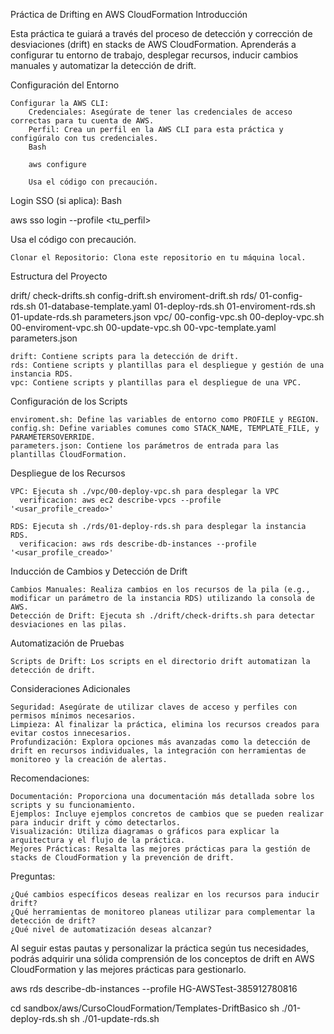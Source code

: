 Práctica de Drifting en AWS CloudFormation
Introducción

Esta práctica te guiará a través del proceso de detección y corrección de desviaciones (drift) en stacks de AWS CloudFormation. Aprenderás a configurar tu entorno de trabajo, desplegar recursos, inducir cambios manuales y automatizar la detección de drift.


Configuración del Entorno

    Configurar la AWS CLI:
        Credenciales: Asegúrate de tener las credenciales de acceso correctas para tu cuenta de AWS.
        Perfil: Crea un perfil en la AWS CLI para esta práctica y configúralo con tus credenciales.
        Bash

        aws configure

        Usa el código con precaución.

Login SSO (si aplica):
Bash

aws sso login --profile <tu_perfil>



Usa el código con precaución.

    Clonar el Repositorio: Clona este repositorio en tu máquina local.

Estructura del Proyecto

drift/
  check-drifts.sh
  config-drift.sh
  enviroment-drift.sh
rds/
  01-config-rds.sh
  01-database-template.yaml
  01-deploy-rds.sh
  01-enviroment-rds.sh
  01-update-rds.sh
  parameters.json
vpc/
  00-config-vpc.sh
  00-deploy-vpc.sh
  00-enviroment-vpc.sh
  00-update-vpc.sh
  00-vpc-template.yaml
  parameters.json

    drift: Contiene scripts para la detección de drift.
    rds: Contiene scripts y plantillas para el despliegue y gestión de una instancia RDS.
    vpc: Contiene scripts y plantillas para el despliegue de una VPC.

Configuración de los Scripts

    enviroment.sh: Define las variables de entorno como PROFILE y REGION.
    config.sh: Define variables comunes como STACK_NAME, TEMPLATE_FILE, y PARAMETERSOVERRIDE.
    parameters.json: Contiene los parámetros de entrada para las plantillas CloudFormation.

Despliegue de los Recursos

    VPC: Ejecuta sh ./vpc/00-deploy-vpc.sh para desplegar la VPC
      verificacion: aws ec2 describe-vpcs --profile '<usar_profile_creado>'
      
    RDS: Ejecuta sh ./rds/01-deploy-rds.sh para desplegar la instancia RDS.
      verificacion: aws rds describe-db-instances --profile '<usar_profile_creado>'


Inducción de Cambios y Detección de Drift

    Cambios Manuales: Realiza cambios en los recursos de la pila (e.g., modificar un parámetro de la instancia RDS) utilizando la consola de AWS.
    Detección de Drift: Ejecuta sh ./drift/check-drifts.sh para detectar desviaciones en las pilas.

Automatización de Pruebas

    Scripts de Drift: Los scripts en el directorio drift automatizan la detección de drift.



Consideraciones Adicionales

    Seguridad: Asegúrate de utilizar claves de acceso y perfiles con permisos mínimos necesarios.
    Limpieza: Al finalizar la práctica, elimina los recursos creados para evitar costos innecesarios.
    Profundización: Explora opciones más avanzadas como la detección de drift en recursos individuales, la integración con herramientas de monitoreo y la creación de alertas.

Recomendaciones:

    Documentación: Proporciona una documentación más detallada sobre los scripts y su funcionamiento.
    Ejemplos: Incluye ejemplos concretos de cambios que se pueden realizar para inducir drift y cómo detectarlos.
    Visualización: Utiliza diagramas o gráficos para explicar la arquitectura y el flujo de la práctica.
    Mejores Prácticas: Resalta las mejores prácticas para la gestión de stacks de CloudFormation y la prevención de drift.

Preguntas:

    ¿Qué cambios específicos deseas realizar en los recursos para inducir drift?
    ¿Qué herramientas de monitoreo planeas utilizar para complementar la detección de drift?
    ¿Qué nivel de automatización deseas alcanzar?

Al seguir estas pautas y personalizar la práctica según tus necesidades, podrás adquirir una sólida comprensión de los conceptos de drift en AWS CloudFormation y las mejores prácticas para gestionarlo.


aws rds describe-db-instances --profile HG-AWSTest-385912780816


cd sandbox/aws/CursoCloudFormation/Templates-DriftBasico
sh ./01-deploy-rds.sh
sh ./01-update-rds.sh





